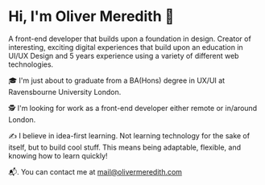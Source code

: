 # Hi, I'm Oliver Meredith 🐙

A front-end developer that builds upon a foundation in design. Creator of interesting, exciting digital experiences that build upon an education in UI/UX Design and 5 years experience using a variety of different web technologies. 

🎓  I'm just about to graduate from a BA(Hons) degree in UX/UI at Ravensbourne University London. 

🕵️‍  I'm looking for work as a front-end developer either remote or in/around London. 

✍️  I believe in idea-first learning. Not learning technology for the sake of itself, but to build cool stuff. This means being adaptable, flexible, and knowing how to learn quickly!

📬. You can contact me at [mail@olivermeredith.com](mailto:mail@olivermeredith.com)
<!--
**OajMeredith23/Oajmeredith23** is a ✨ _special_ ✨ repository because its `README.md` (this file) appears on your GitHub profile.

Here are some ideas to get you started:

- 🔭 I’m currently working on ...
- 🌱 I’m currently learning ...
- 👯 I’m looking to collaborate on ...
- 🤔 I’m looking for help with ...
- 💬 Ask me about ...
- 📫 How to reach me: ...
- 😄 Pronouns: ...
- ⚡ Fun fact: ...
-->
